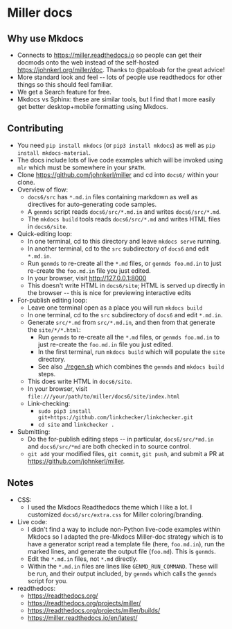 # Miller docs

## Why use Mkdocs

* Connects to https://miller.readthedocs.io so people can get their docmods onto the web instead of the self-hosted https://johnkerl.org/miller/doc. Thanks to @pabloab for the great advice!
* More standard look and feel -- lots of people use readthedocs for other things so this should feel familiar.
* We get a Search feature for free.
* Mkdocs vs Sphinx: these are similar tools, but I find that I more easily get better desktop+mobile formatting using Mkdocs.

## Contributing

* You need `pip install mkdocs` (or `pip3 install mkdocs`) as well as `pip install mkdocs-material`.
* The docs include lots of live code examples which will be invoked using `mlr` which must be somewhere in your `$PATH`.
* Clone https://github.com/johnkerl/miller and cd into `docs6/` within your clone.
* Overview of flow:
  * `docs6/src` has `*.md.in` files containing markdown as well as directives for auto-generating code samples.
  * A `genmds` script reads `docs6/src/*.md.in` and writes `docs6/src/*.md`.
  * The `mkdocs build` tools reads `docs6/src/*.md` and writes HTML files in `docs6/site`.
* Quick-editing loop:
  * In one terminal, cd to this directory and leave `mkdocs serve` running.
  * In another terminal, cd to the `src` subdirectory of `docs6` and edit `*.md.in`.
  * Run `genmds` to re-create all the `*.md` files, or `genmds foo.md.in` to just re-create the `foo.md.in` file you just edited.
  * In your browser, visit http://127.0.0.1:8000
  * This doesn't write HTML in `docs6/site`; HTML is served up directly in the browser -- this is nice for previewing interactive edits
* For-publish editing loop:
  * Leave one terminal open as a place you will run `mkdocs build`
  * In one terminal, cd to the `src` subdirectory of `docs6` and edit `*.md.in`.
  * Generate `src/*.md` from `src/*.md.in`, and then from that generate the `site/*/*.html`:
    * Run `genmds` to re-create all the `*.md` files, or `genmds foo.md.in` to just re-create the `foo.md.in` file you just edited.
    * In the first terminal, run `mkdocs build` which will populate the `site` directory.
    * See also [./regen.sh](./regen.sh) which combines the `genmds` and `mkdocs build` steps.
  * This does write HTML in `docs6/site`.
  * In your browser, visit `file:///your/path/to/miller/docs6/site/index.html`
  * Link-checking:
    * `sudo pip3 install git+https://github.com/linkchecker/linkchecker.git`
    * `cd site` and `linkchecker .`
* Submitting:
  * Do the for-publish editing steps -- in particular, `docs6/src/*md.in` and `docs6/src/*md` are both checked in to source control.
  * `git add` your modified files, `git commit`, `git push`, and submit a PR at https://github.com/johnkerl/miller.

## Notes

* CSS:
  * I used the Mkdocs Readthedocs theme which I like a lot. I customized `docs6/src/extra.css` for Miller coloring/branding.
* Live code:
  * I didn't find a way to include non-Python live-code examples within Mkdocs so I adapted the pre-Mkdocs Miller-doc strategy which is to have a generator script read a template file (here, `foo.md.in`), run the marked lines, and generate the output file (`foo.md`). This is `genmds`.
  * Edit the `*.md.in` files, not `*.md` directly.
  * Within the `*.md.in` files are lines like `GENMD_RUN_COMMAND`. These will be run, and their output included, by `genmds` which calls the `genmds` script for you.
* readthedocs:
  * https://readthedocs.org/
  * https://readthedocs.org/projects/miller/
  * https://readthedocs.org/projects/miller/builds/
  * https://miller.readthedocs.io/en/latest/
